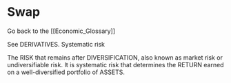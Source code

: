 # Swap

Go back to the [[Economic_Glossary]]


See DERIVATIVES.
Systematic risk

The RISK that remains after DIVERSIFICATION, also known as market risk or undiversifiable risk. It is systematic risk that determines the RETURN earned on a well-diversified portfolio of ASSETS.

